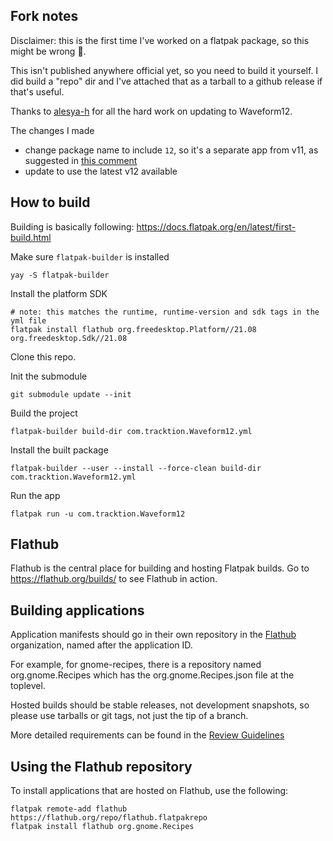 Fork notes
---
Disclaimer: this is the first time I've worked on a flatpak package, so this might be
wrong 🤷.

This isn't published anywhere official yet, so you need to build it yourself. I did build
a "repo" dir and I've attached that as a tarball to a github release if that's useful.

Thanks to [alesya-h](https://github.com/alesya-h) for all the hard work on updating to
Waveform12.

The changes I made
- change package name to include `12`, so it's a separate app from v11, as suggested in
  [this comment](https://github.com/flathub/com.tracktion.Waveform/pull/7#issuecomment-1126780423)
- update to use the latest v12 available


## How to build
Building is basically following: https://docs.flatpak.org/en/latest/first-build.html

Make sure `flatpak-builder` is installed 
```
yay -S flatpak-builder
```

Install the platform SDK
```
# note: this matches the runtime, runtime-version and sdk tags in the yml file
flatpak install flathub org.freedesktop.Platform//21.08 org.freedesktop.Sdk//21.08
```

Clone this repo.


Init the submodule
```
git submodule update --init
```

Build the project
```
flatpak-builder build-dir com.tracktion.Waveform12.yml
```

Install the built package
```
flatpak-builder --user --install --force-clean build-dir com.tracktion.Waveform12.yml
```

Run the app
```
flatpak run -u com.tracktion.Waveform12 
```


Flathub
-------

Flathub is the central place for building and hosting Flatpak builds.
Go to https://flathub.org/builds/ to see Flathub in action.

Building applications
---------------------

Application manifests should go in their own repository in the [Flathub](https://github.com/flathub) organization,
named after the application ID.

For example, for gnome-recipes, there is a repository named org.gnome.Recipes which has the org.gnome.Recipes.json
file at the toplevel.

Hosted builds should be stable releases, not development snapshots, so please use tarballs or git tags, not just
the tip of a branch.

More detailed requirements can be found in the [Review Guidelines](https://github.com/flathub/flathub/wiki/Review-Guidelines)

Using the Flathub repository
----------------------------

To install applications that are hosted on Flathub, use the following:
```
flatpak remote-add flathub https://flathub.org/repo/flathub.flatpakrepo
flatpak install flathub org.gnome.Recipes
```
